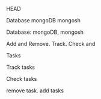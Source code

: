 

 HEAD
 
 Database  mongoDB mongosh

 Database:   mongoDB, mongosh

 Add and Remove.
 Track. Check and

 Tasks

 Track tasks
  
 Check tasks

 remove task.
 add tasks
